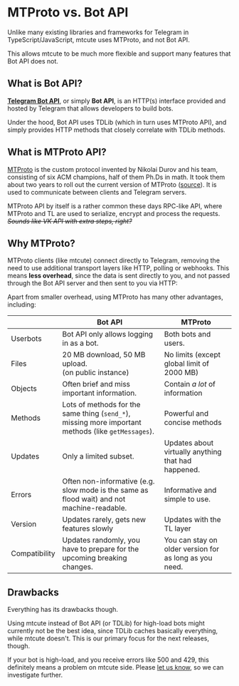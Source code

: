 # MTProto vs. Bot API

Unlike many existing libraries and frameworks for Telegram in
TypeScript/JavaScript, mtcute uses MTProto, and not Bot API.

This allows mtcute to be much more flexible and support
many features that Bot API does not.

## What is Bot API?

[**Telegram Bot API**](https://core.telegram.org/bots/api), or simply
**Bot API**, is an HTTP(s) interface provided and hosted by Telegram
that allows developers to build bots.

Under the hood, Bot API uses TDLib (which in turn uses MTProto API),
and simply provides HTTP methods that closely correlate with TDLib methods.

## What is MTProto API?

[MTProto](https://core.telegram.org/mtproto) is the custom protocol
invented by Nikolai Durov and his team, consisting of six ACM champions,
half of them Ph.Ds in math. It took them about two years
to roll out the current version of MTProto
([source](https://news.ycombinator.com/item?id=6916860)).
It is used to communicate between clients and Telegram servers.

MTProto API by itself is a rather common these days RPC-like API,
where MTProto and TL are used to serialize, encrypt and process the requests.
~~*Sounds like VK API with extra steps, right?*~~

## Why MTProto?

MTProto clients (like mtcute) connect directly to Telegram, removing
the need to use additional transport layers like HTTP, polling or webhooks.
This means **less overhead**, since the data is sent directly to you,
and not passed through the Bot API server and then sent to you via HTTP:

<v-img
    src="https://i.gyazo.com/b2f075608aa06a6da50ed3f1679f42d3.png"
/>

Apart from smaller overhead, using MTProto has many other advantages, including:

|  | Bot API | MTProto |
|---|---|---|
| Userbots | Bot API only allows logging in as a bot. | Both bots and users.
| Files | 20 MB download, 50 MB upload.<br/>(on public instance) | No limits (except global limit of 2000 MB)
| Objects | Often brief and miss important information. | Contain *a lot* of information
| Methods | Lots of methods for the same thing (`send_*`), missing more important methods (like `getMessages`). | Powerful and concise methods
| Updates | Only a limited subset. | Updates about virtually anything that had happened.
| Errors | Often non-informative (e.g. slow mode is the same as flood wait) and not machine-readable. | Informative and simple to use.
| Version | Updates rarely, gets new features slowly | Updates with the TL layer
| Compatibility | Updates randomly, you have to prepare for the upcoming breaking changes. | You can stay on older version for as long as you need.

## Drawbacks

Everything has its drawbacks though.

Using mtcute instead of Bot API (or TDLib) for high-load bots might currently
not be the best idea, since TDLib caches basically everything, while mtcute doesn't.
This is our primary focus for the next releases, though.

If your bot is high-load, and you receive errors like 500 and 429, this
definitely means a problem on mtcute side. Please
[let us know](https://t.me/mt_cute), so we can
investigate further.

